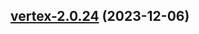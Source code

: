 

## [vertex-2.0.24](https://github.com/truecharts/charts/compare/vertex-2.0.23...vertex-2.0.24) (2023-12-06)

